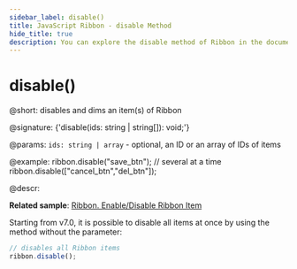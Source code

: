 ```yaml
---
sidebar_label: disable()
title: JavaScript Ribbon - disable Method 
hide_title: true
description: You can explore the disable method of Ribbon in the documentation of the DHTMLX JavaScript UI library. Browse developer guides and API reference, try out code examples and live demos, and download a free 30-day evaluation version of DHTMLX Suite 7.
---
```

 
# disable()

@short: disables and dims an item(s) of Ribbon

@signature: {'disable(ids: string | string[]): void;'}

@params:
`ids: string | array` - optional, an ID or an array of IDs of items

@example:
ribbon.disable("save_btn");
// several at a time
ribbon.disable(["cancel_btn","del_btn"]);

@descr:

**Related sample**: [Ribbon. Enable/Disable Ribbon Item](https://snippet.dhtmlx.com/l3f8pq2g)

Starting from v7.0, it is possible to disable all items at once by using the method without the parameter:

~~~js
// disables all Ribbon items
ribbon.disable();
~~~

[comment]: # (@related: ribbon/operating_ribbon.md#disabling-and-enabling-controls)
